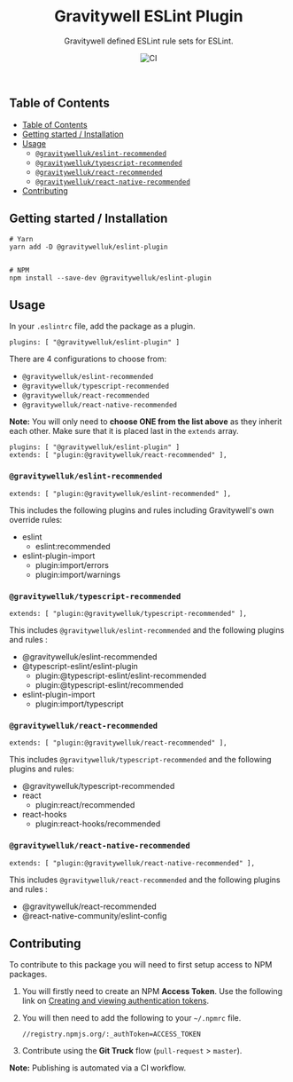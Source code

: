 <h1 align="center">Gravitywell ESLint Plugin</h1>
<p align="center">Gravitywell defined ESLint rule sets for ESLint.</p>
<p align="center">
  <img src="https://github.com/GravitywellUK/eslint-plugin/workflows/Publish%20post-push%20master/badge.svg" alt="CI" />
</p>
<br />

## Table of Contents
- [Table of Contents](#table-of-contents)
- [Getting started / Installation](#getting-started--installation)
- [Usage](#usage)
  - [`@gravitywelluk/eslint-recommended`](#gravitywellukeslint-recommended)
  - [`@gravitywelluk/typescript-recommended`](#gravitywelluktypescript-recommended)
  - [`@gravitywelluk/react-recommended`](#gravitywellukreact-recommended)
  - [`@gravitywelluk/react-native-recommended`](#gravitywellukreact-native-recommended)
- [Contributing](#contributing)

## Getting started / Installation

```
# Yarn
yarn add -D @gravitywelluk/eslint-plugin


# NPM
npm install --save-dev @gravitywelluk/eslint-plugin
```

## Usage

In your `.eslintrc` file, add the package as a plugin.

```
plugins: [ "@gravitywelluk/eslint-plugin" ]
```

There are 4 configurations to choose from:

- `@gravitywelluk/eslint-recommended`
- `@gravitywelluk/typescript-recommended`
- `@gravitywelluk/react-recommended`
- `@gravitywelluk/react-native-recommended`

**Note:** You will only need to **choose ONE from the list above** as they inherit each other. Make sure that it is placed last in the `extends` array.

```
plugins: [ "@gravitywelluk/eslint-plugin" ]
extends: [ "plugin:@gravitywelluk/react-recommended" ],
```

### `@gravitywelluk/eslint-recommended`

```
extends: [ "plugin:@gravitywelluk/eslint-recommended" ],
```

This includes the following plugins and rules including Gravitywell's own override rules:

- eslint
  - eslint:recommended
- eslint-plugin-import
  - plugin:import/errors
  - plugin:import/warnings

### `@gravitywelluk/typescript-recommended`

```
extends: [ "plugin:@gravitywelluk/typescript-recommended" ],
```

This includes `@gravitywelluk/eslint-recommended` and the following plugins and rules :

- @gravitywelluk/eslint-recommended
- @typescript-eslint/eslint-plugin
  - plugin:@typescript-eslint/eslint-recommended
  - plugin:@typescript-eslint/recommended
- eslint-plugin-import
  - plugin:import/typescript

### `@gravitywelluk/react-recommended`

```
extends: [ "plugin:@gravitywelluk/react-recommended" ],
```

This includes `@gravitywelluk/typescript-recommended` and the following plugins and rules:

- @gravitywelluk/typescript-recommended
- react
  - plugin:react/recommended
- react-hooks
  - plugin:react-hooks/recommended

### `@gravitywelluk/react-native-recommended`

```
extends: [ "plugin:@gravitywelluk/react-native-recommended" ],
```

This includes `@gravitywelluk/react-recommended` and the following plugins and rules :

- @gravitywelluk/react-recommended
- @react-native-community/eslint-config

## Contributing

To contribute to this package you will need to first setup access to NPM packages.

1. You will firstly need to create an NPM **Access Token**. Use the following link on [Creating and viewing authentication tokens](https://docs.npmjs.com/creating-and-viewing-authentication-tokens).

2. You will then need to add the following to your `~/.npmrc` file.
   ```
   //registry.npmjs.org/:_authToken=ACCESS_TOKEN
   ```
3. Contribute using the **Git Truck** flow (`pull-request` > `master`).

**Note:** Publishing is automated via a CI workflow.